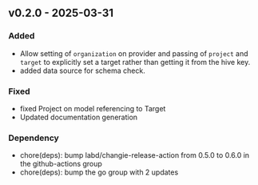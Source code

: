 ## v0.2.0 - 2025-03-31
### Added
* Allow setting of `organization` on provider and passing of `project` and `target` to explicitly set a target rather than getting it from the hive key.
* added data source for schema check.
### Fixed
* fixed Project on model referencing to Target
* Updated documentation generation
### Dependency
* chore(deps): bump labd/changie-release-action from 0.5.0 to 0.6.0 in the github-actions group
* chore(deps): bump the go group with 2 updates

